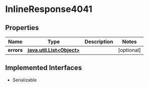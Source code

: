 

# InlineResponse4041


## Properties

Name | Type | Description | Notes
------------ | ------------- | ------------- | -------------
**errors** | [**java.util.List&lt;Object&gt;**](Object.md) |  |  [optional]


## Implemented Interfaces

* Serializable


